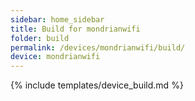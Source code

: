 ```yaml
---
sidebar: home_sidebar
title: Build for mondrianwifi
folder: build
permalink: /devices/mondrianwifi/build/
device: mondrianwifi
---
```

{% include templates/device_build.md %}
